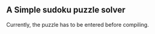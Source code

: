 A Simple sudoku puzzle solver
-----------------------------

Currently, the puzzle has to 
be entered before compiling.